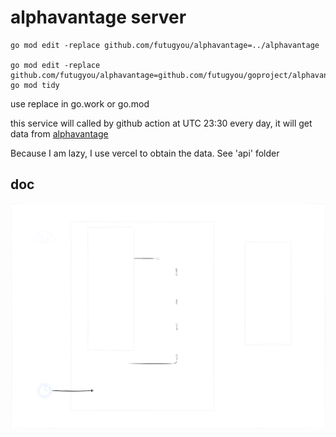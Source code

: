 # alphavantage server

```shell
go mod edit -replace github.com/futugyou/alphavantage=../alphavantage

go mod edit -replace github.com/futugyou/alphavantage=github.com/futugyou/goproject/alphavantage@master
go mod tidy
```

use replace in go.work or go.mod

this service will called by github action at UTC 23:30 every day, it
will get data from [alphavantage](www.alphavantage.co)

Because I am lazy, I use vercel to obtain the data. See 'api' folder

## doc

![1](./doc/images/arch.drawio.png)
